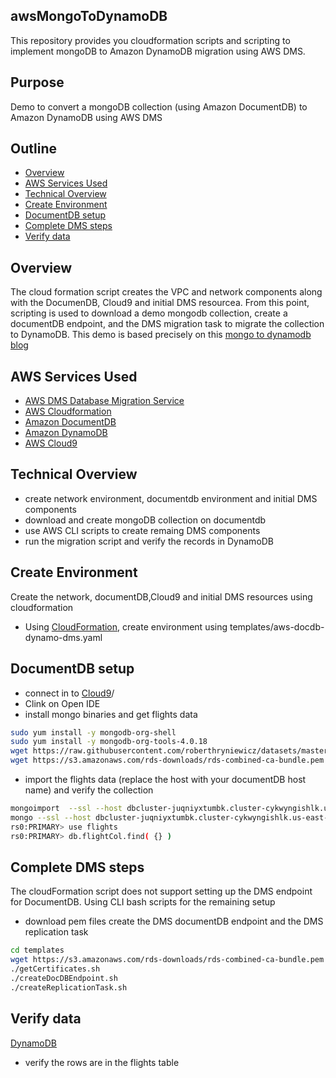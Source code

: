 ## awsMongoToDynamoDB
This repository provides you cloudformation scripts and scripting to implement mongoDB to Amazon DynamoDB migration using AWS DMS.

## Purpose
Demo to convert a mongoDB collection (using Amazon DocumentDB) to Amazon DynamoDB using AWS DMS

## Outline
- [Overview](#overview)
- [AWS Services Used](#aws-services-used)
- [Technical Overview](#technical-overview)
- [Create Environment](#create-environment)
- [DocumentDB setup](#documentdb-setup) 
- [Complete DMS steps](#complete-dms-steps)
- [Verify data](#verify-data)

## Overview
The cloud formation script creates the VPC and network components along with the DocumenDB, Cloud9 and initial DMS resourcea.  From this point, scripting is used to download a demo mongodb collection, create a documentDB endpoint, and the DMS migration task to migrate the collection to DynamoDB.  This demo is based precisely on this [mongo to dynamodb blog](https://aws.amazon.com/blogs/database/performing-a-live-migration-from-a-mongodb-cluster-to-amazon-dynamodb/)

## AWS Services Used

* [AWS DMS Database Migration Service](https://aws.amazon.com/dms/)
* [AWS Cloudformation](https://aws.amazon.com/cloudformation/)
* [Amazon DocumentDB](https://aws.amazon.com/documentdb/)
* [Amazon DynamoDB](https://aws.amazon.com/dynamodb/)
* [AWS Cloud9](https://aws.amazon.com/cloud9/)

## Technical Overview

* create network environment, documentdb environment and initial DMS components
* download and create mongoDB collection on documentdb
* use AWS CLI scripts to create remaing DMS components
* run the migration script and verify the records in DynamoDB

## Create Environment
Create the network, documentDB,Cloud9 and initial DMS resources using cloudformation

* Using [CloudFormation](https://console.aws.amazon.com/cloudformation/), create environment using templates/aws-docdb-dynamo-dms.yaml

## DocumentDB setup 
* connect in to [Cloud9](https://console.aws.amazon.com/cloud9)/ 
* Clink on Open IDE
* install mongo binaries and get flights data
```bash
sudo yum install -y mongodb-org-shell
sudo yum install -y mongodb-org-tools-4.0.18
wget https://raw.githubusercontent.com/roberthryniewicz/datasets/master/airline-dataset/flights/flights.csv
wget https://s3.amazonaws.com/rds-downloads/rds-combined-ca-bundle.pem
```
* import the flights data (replace the host with your documentDB host name) and verify the collection
```bash
mongoimport  --ssl --host dbcluster-juqniyxtumbk.cluster-cykwyngishlk.us-east-1.docdb.amazonaws.com:27017 --sslCAFile rds-combined-ca-bundle.pem --username dbmaster --password dbmaster123 --type csv --file airports.txt --collection=flightCol --db=flights --headerline
mongo --ssl --host dbcluster-juqniyxtumbk.cluster-cykwyngishlk.us-east-1.docdb.amazonaws.com:27017 --sslCAFile rds-combined-ca-bundle.pem --username dbmaster --password dbmaster123
rs0:PRIMARY> use flights
rs0:PRIMARY> db.flightCol.find( {} )
```
## Complete DMS steps
The cloudFormation script does not support setting up the DMS endpoint for DocumentDB.  Using CLI bash scripts for the remaining setup
* download pem files create the DMS documentDB endpoint and the DMS replication task
```bash
cd templates
wget https://s3.amazonaws.com/rds-downloads/rds-combined-ca-bundle.pem
./getCertificates.sh
./createDocDBEndpoint.sh
./createReplicationTask.sh
```
## Verify data
[DynamoDB](https://console.aws.amazon.com/dynamodb)
* verify the rows are in the flights table
